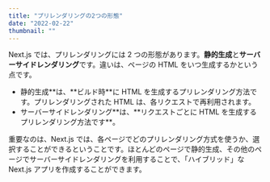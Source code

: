 ```yaml
---
title: "プリレンダリングの2つの形態"
date: "2022-02-22"
thumbnail: ""
---
```


Next.js では、プリレンダリングには 2 つの形態があります。**静的生成**と**サーバーサイドレンダリング**です。違いは、ページの HTML をいつ生成するかという点です。

- 静的生成**は、**ビルド時\*\*に HTML を生成するプリレンダリング方法です。プリレンダリングされた HTML は、各リクエストで再利用されます。
- サーバーサイドレンダリング**は、**リクエストごとに HTML を生成するプリレンダリング方法です\*\*。

重要なのは、Next.js では、各ページでどのプリレンダリング方式を使うか、選択することができるということです。ほとんどのページで静的生成、その他のページでサーバーサイドレンダリングを利用することで、「ハイブリッド」な Next.js アプリを作成することができます。
